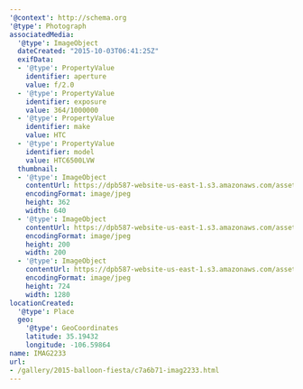 ```yaml
---
'@context': http://schema.org
'@type': Photograph
associatedMedia:
  '@type': ImageObject
  dateCreated: "2015-10-03T06:41:25Z"
  exifData:
  - '@type': PropertyValue
    identifier: aperture
    value: f/2.0
  - '@type': PropertyValue
    identifier: exposure
    value: 364/1000000
  - '@type': PropertyValue
    identifier: make
    value: HTC
  - '@type': PropertyValue
    identifier: model
    value: HTC6500LVW
  thumbnail:
  - '@type': ImageObject
    contentUrl: https://dpb587-website-us-east-1.s3.amazonaws.com/asset/gallery/2015-balloon-fiesta/c7a6b71-imag2233~640w.jpg
    encodingFormat: image/jpeg
    height: 362
    width: 640
  - '@type': ImageObject
    contentUrl: https://dpb587-website-us-east-1.s3.amazonaws.com/asset/gallery/2015-balloon-fiesta/c7a6b71-imag2233~200x200.jpg
    encodingFormat: image/jpeg
    height: 200
    width: 200
  - '@type': ImageObject
    contentUrl: https://dpb587-website-us-east-1.s3.amazonaws.com/asset/gallery/2015-balloon-fiesta/c7a6b71-imag2233~1280.jpg
    encodingFormat: image/jpeg
    height: 724
    width: 1280
locationCreated:
  '@type': Place
  geo:
    '@type': GeoCoordinates
    latitude: 35.19432
    longitude: -106.59864
name: IMAG2233
url:
- /gallery/2015-balloon-fiesta/c7a6b71-imag2233.html
---
```

